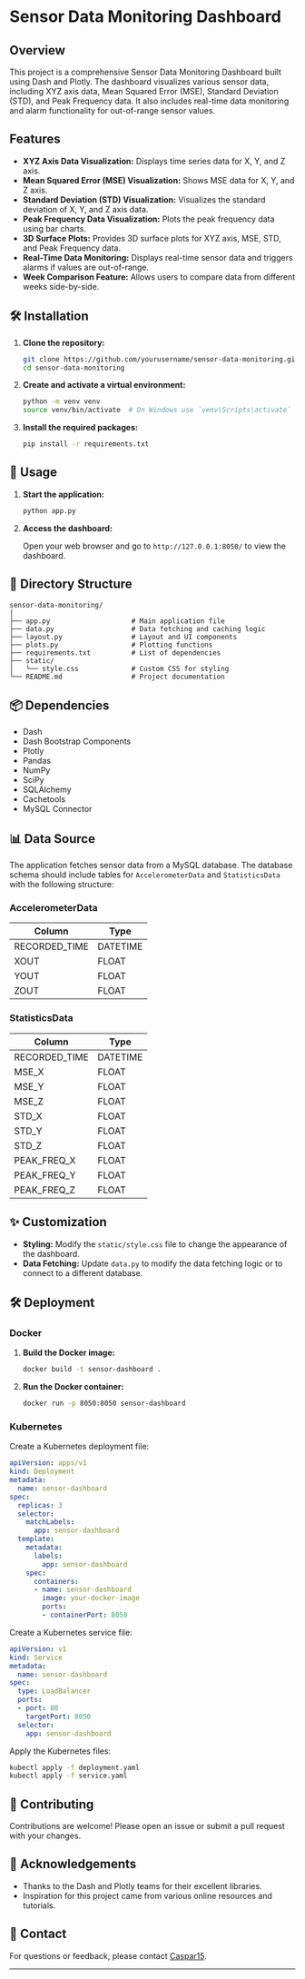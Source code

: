 # Sensor Data Monitoring Dashboard

## Overview

This project is a comprehensive Sensor Data Monitoring Dashboard built using Dash and Plotly. The dashboard visualizes various sensor data, including XYZ axis data, Mean Squared Error (MSE), Standard Deviation (STD), and Peak Frequency data. It also includes real-time data monitoring and alarm functionality for out-of-range sensor values.

## Features

- **XYZ Axis Data Visualization:** Displays time series data for X, Y, and Z axis.
- **Mean Squared Error (MSE) Visualization:** Shows MSE data for X, Y, and Z axis.
- **Standard Deviation (STD) Visualization:** Visualizes the standard deviation of X, Y, and Z axis data.
- **Peak Frequency Data Visualization:** Plots the peak frequency data using bar charts.
- **3D Surface Plots:** Provides 3D surface plots for XYZ axis, MSE, STD, and Peak Frequency data.
- **Real-Time Data Monitoring:** Displays real-time sensor data and triggers alarms if values are out-of-range.
- **Week Comparison Feature:** Allows users to compare data from different weeks side-by-side.

## 🛠️ Installation

1. **Clone the repository:**

   ```bash
   git clone https://github.com/yourusername/sensor-data-monitoring.git
   cd sensor-data-monitoring
   ```

2. **Create and activate a virtual environment:**

   ```bash
   python -m venv venv 
   source venv/bin/activate  # On Windows use `venv\Scripts\activate`
   ```

3. **Install the required packages:**

   ```bash
   pip install -r requirements.txt
   ```

## 🚀 Usage

1. **Start the application:**

   ```bash
   python app.py
   ```

2. **Access the dashboard:**

   Open your web browser and go to `http://127.0.0.1:8050/` to view the dashboard.

## 📁 Directory Structure

```plaintext
sensor-data-monitoring/
│
├── app.py                    # Main application file
├── data.py                   # Data fetching and caching logic
├── layout.py                 # Layout and UI components
├── plots.py                  # Plotting functions
├── requirements.txt          # List of dependencies
├── static/
│   └── style.css             # Custom CSS for styling
└── README.md                 # Project documentation
```

## 📦 Dependencies

- Dash
- Dash Bootstrap Components
- Plotly
- Pandas
- NumPy
- SciPy
- SQLAlchemy
- Cachetools
- MySQL Connector

## 📊 Data Source

The application fetches sensor data from a MySQL database. The database schema should include tables for `AccelerometerData` and `StatisticsData` with the following structure:

### AccelerometerData

| Column         | Type     |
|----------------|----------|
| RECORDED_TIME  | DATETIME |
| XOUT           | FLOAT    |
| YOUT           | FLOAT    |
| ZOUT           | FLOAT    |

### StatisticsData

| Column         | Type     |
|----------------|----------|
| RECORDED_TIME  | DATETIME |
| MSE_X          | FLOAT    |
| MSE_Y          | FLOAT    |
| MSE_Z          | FLOAT    |
| STD_X          | FLOAT    |
| STD_Y          | FLOAT    |
| STD_Z          | FLOAT    |
| PEAK_FREQ_X    | FLOAT    |
| PEAK_FREQ_Y    | FLOAT    |
| PEAK_FREQ_Z    | FLOAT    |

## ✨ Customization

- **Styling:** Modify the `static/style.css` file to change the appearance of the dashboard.
- **Data Fetching:** Update `data.py` to modify the data fetching logic or to connect to a different database.

## 🛠️ Deployment

### Docker

1. **Build the Docker image:**

   ```bash
   docker build -t sensor-dashboard .
   ```

2. **Run the Docker container:**

   ```bash
   docker run -p 8050:8050 sensor-dashboard
   ```

### Kubernetes

Create a Kubernetes deployment file:

```yaml
apiVersion: apps/v1
kind: Deployment
metadata:
  name: sensor-dashboard
spec:
  replicas: 3
  selector:
    matchLabels:
      app: sensor-dashboard
  template:
    metadata:
      labels:
        app: sensor-dashboard
    spec:
      containers:
      - name: sensor-dashboard
        image: your-docker-image
        ports:
        - containerPort: 8050
```

Create a Kubernetes service file:

```yaml
apiVersion: v1
kind: Service
metadata:
  name: sensor-dashboard
spec:
  type: LoadBalancer
  ports:
  - port: 80
    targetPort: 8050
  selector:
    app: sensor-dashboard
```

Apply the Kubernetes files:

```bash
kubectl apply -f deployment.yaml
kubectl apply -f service.yaml
```

## 🤝 Contributing

Contributions are welcome! Please open an issue or submit a pull request with your changes.

## 💬 Acknowledgements

- Thanks to the Dash and Plotly teams for their excellent libraries.
- Inspiration for this project came from various online resources and tutorials.

## 📧 Contact

For questions or feedback, please contact [Caspar15](mailto:caspar9202166422@gmail.com).

---


